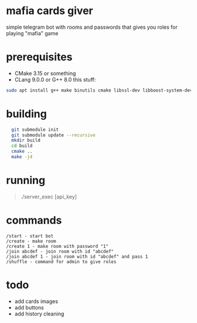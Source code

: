 # mafia cards giver
simple telegram bot with rooms and passwords that gives you roles for playing "mafia" game

# prerequisites 
* CMake 3.15 or something
* CLang 9.0.0 or G++ 8.0
this stuff:
```bash
sudo apt install g++ make binutils cmake libssl-dev libboost-system-dev zlib1g-dev libcurl4-openssl-dev
```

# building
```bash
  git submodule init
  git submodule update --recursive
  mkdir build
  cd build
  cmake ..
  make -j4
```

# running
>./server_exec [api_key]


# commands
```
/start - start bot
/create - make room
/create 1 - make room with password "1"
/join abcdef - join room with id "abcdef"
/join abcdef 1 - join room with id "abcdef" and pass 1
/shuffle - command for admin to give roles
```

# todo
* add cards images
* add buttons
* add history cleaning